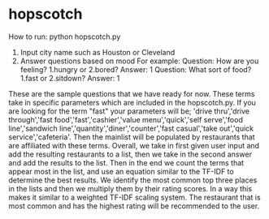 # hopscotch
How to run: python hopscotch.py

1. Input city name such as Houston or Cleveland
2. Answer questions based on mood 
For example: Question: How are you feeling? 1.hungry or 2.bored? 
Answer: 1
Question: What sort of food? 1.fast or 2.sitdown?
Answer: 1

These are the sample questions that we have ready for now. These terms take in specific parameters which are included in the hopscotch.py. If you are looking for the term "fast" your parameters will be; 'drive thru','drive through','fast food','fast','cashier','value menu','quick','self serve','food line','sandwich line','quantity','diner','counter','fast casual','take out','quick service','cafeteria'. Then the mainlist will be populated by restaurants that are affiliated with these terms.
Overall, we take in first given user input and add the resulting restaurants to a list, then we take in the second answer and add the results to the list. Then in the end we count the terms that appear most in the list, and use an equation similar to the TF-IDF to determine the best results. We identify the most common top three places in the lists and then we multiply them by their rating scores. In a way this makes it similar to a weighted TF-IDF scaling system. The restaurant that is most common and has the highest rating will be recommended to the user.
